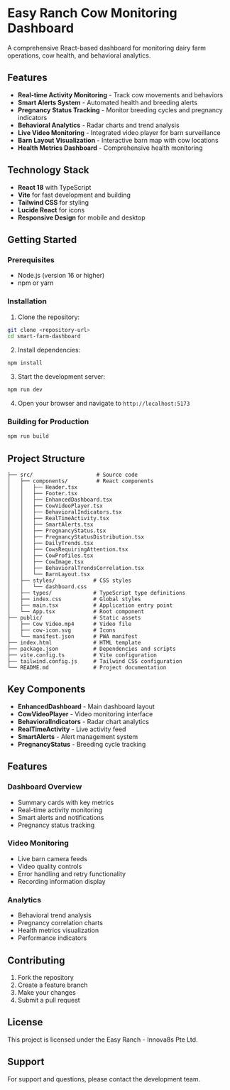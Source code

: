 # Easy Ranch Cow Monitoring Dashboard

A comprehensive React-based dashboard for monitoring dairy farm operations, cow health, and behavioral analytics.

## Features

- **Real-time Activity Monitoring** - Track cow movements and behaviors
- **Smart Alerts System** - Automated health and breeding alerts
- **Pregnancy Status Tracking** - Monitor breeding cycles and pregnancy indicators
- **Behavioral Analytics** - Radar charts and trend analysis
- **Live Video Monitoring** - Integrated video player for barn surveillance
- **Barn Layout Visualization** - Interactive barn map with cow locations
- **Health Metrics Dashboard** - Comprehensive health monitoring

## Technology Stack

- **React 18** with TypeScript
- **Vite** for fast development and building
- **Tailwind CSS** for styling
- **Lucide React** for icons
- **Responsive Design** for mobile and desktop

## Getting Started

### Prerequisites

- Node.js (version 16 or higher)
- npm or yarn

### Installation

1. Clone the repository:
```bash
git clone <repository-url>
cd smart-farm-dashboard
```

2. Install dependencies:
```bash
npm install
```

3. Start the development server:
```bash
npm run dev
```

4. Open your browser and navigate to `http://localhost:5173`

### Building for Production

```bash
npm run build
```

## Project Structure

```
├── src/                    # Source code
│   ├── components/         # React components
│   │   ├── Header.tsx
│   │   ├── Footer.tsx
│   │   ├── EnhancedDashboard.tsx
│   │   ├── CowVideoPlayer.tsx
│   │   ├── BehavioralIndicators.tsx
│   │   ├── RealTimeActivity.tsx
│   │   ├── SmartAlerts.tsx
│   │   ├── PregnancyStatus.tsx
│   │   ├── PregnancyStatusDistribution.tsx
│   │   ├── DailyTrends.tsx
│   │   ├── CowsRequiringAttention.tsx
│   │   ├── CowProfiles.tsx
│   │   ├── CowImage.tsx
│   │   ├── BehavioralTrendsCorrelation.tsx
│   │   └── BarnLayout.tsx
│   ├── styles/            # CSS styles
│   │   └── dashboard.css
│   ├── types/             # TypeScript type definitions
│   ├── index.css          # Global styles
│   ├── main.tsx           # Application entry point
│   └── App.tsx            # Root component
├── public/                # Static assets
│   ├── Cow Video.mp4      # Video file
│   ├── cow-icon.svg       # Icons
│   └── manifest.json      # PWA manifest
├── index.html             # HTML template
├── package.json           # Dependencies and scripts
├── vite.config.ts         # Vite configuration
├── tailwind.config.js     # Tailwind CSS configuration
└── README.md              # Project documentation
```

## Key Components

- **EnhancedDashboard** - Main dashboard layout
- **CowVideoPlayer** - Video monitoring interface
- **BehavioralIndicators** - Radar chart analytics
- **RealTimeActivity** - Live activity feed
- **SmartAlerts** - Alert management system
- **PregnancyStatus** - Breeding cycle tracking

## Features

### Dashboard Overview
- Summary cards with key metrics
- Real-time activity monitoring
- Smart alerts and notifications
- Pregnancy status tracking

### Video Monitoring
- Live barn camera feeds
- Video quality controls
- Error handling and retry functionality
- Recording information display

### Analytics
- Behavioral trend analysis
- Pregnancy correlation charts
- Health metrics visualization
- Performance indicators

## Contributing

1. Fork the repository
2. Create a feature branch
3. Make your changes
4. Submit a pull request

## License

This project is licensed under the Easy Ranch - Innova8s Pte Ltd.

## Support

For support and questions, please contact the development team. 
